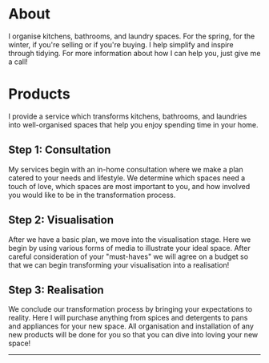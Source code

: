 
# About

I organise kitchens, bathrooms, and laundry spaces.
For the spring, for the winter, if you're selling or if you're buying.
I help simplify and inspire through tidying.
For more information about how I can help you, just give me a call!

# Products

I provide a service which transforms kitchens, bathrooms, and laundries into well-organised spaces that help you enjoy spending time in your home.

## Step 1: Consultation

My services begin with an in-home consultation where we make a plan catered to your needs and lifestyle. We determine which spaces need a touch of love, which spaces are most important to you, and how involved you would like to be in the transformation process.

## Step 2: Visualisation

After we have a basic plan, we move into the visualisation stage. Here we begin by using various forms of media to illustrate your ideal space. After careful consideration of your "must-haves" we will agree on a budget so that we can begin transforming your visualisation into a realisation!

## Step 3: Realisation

We conclude our transformation process by bringing your expectations to reality. Here I will purchase anything from spices and detergents to pans and appliances for your new space. All organisation and installation of any new products will be done for you so that you can dive into loving your new space!

---
